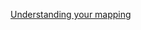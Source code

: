 [Understanding your mapping](https://github.com/AutoMapper/AutoMapper/wiki/Understanding-your-mapping)

    